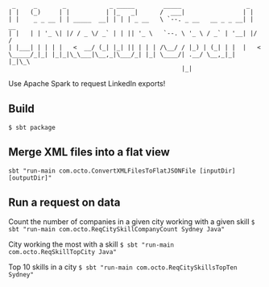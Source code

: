 ```
 _     _       _            _ _____        _____                  _    
| |   (_)     | |          | |_   _|      /  ___|                | |   
| |    _ _ __ | | _____  __| | | | _ __   \ `--. _ __   __ _ _ __| | __
| |   | | '_ \| |/ / _ \/ _` | | || '_ \   `--. \ '_ \ / _` | '__| |/ /
| |___| | | | |   <  __/ (_| |_| || | | | /\__/ / |_) | (_| | |  |   < 
\_____/_|_| |_|_|\_\___|\__,_|\___/_| |_| \____/| .__/ \__,_|_|  |_|\_\
                                                |_|
```

Use Apache Spark to request LinkedIn exports!

## Build

`$ sbt package`

## Merge XML files into a flat view

`sbt "run-main com.octo.ConvertXMLFilesToFlatJSONFile [inputDir] [outputDir]"`

## Run a request on data

Count the number of companies in a given city working with a given skill
`$ sbt "run-main com.octo.ReqCitySkillCompanyCount Sydney Java"`

City working the most with a skill
`$ sbt "run-main com.octo.ReqSkillTopCity Java"`

Top 10 skills in a city
`$ sbt "run-main com.octo.ReqCitySkillsTopTen Sydney"`
